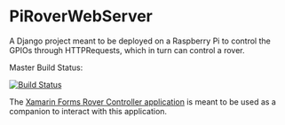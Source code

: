 # PiRoverWebServer

A Django project meant to be deployed on a Raspberry Pi to control the GPIOs through HTTPRequests, which in turn can control a rover.

Master Build Status:

[![Build Status](https://dev.azure.com/callumhoughton13/callumhoughton13/_apis/build/status/CallumHoughton18.PiRoverWebServer?branchName=master)](https://dev.azure.com/callumhoughton13/callumhoughton13/_build/latest?definitionId=4&branchName=master)

The [Xamarin Forms Rover Controller application](<https://github.com/CallumHoughton18/PiRoverController>) is meant to be used as a companion to interact with this application.